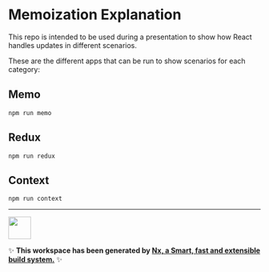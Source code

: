 # Memoization Explanation

This repo is intended to be used during a presentation to show how React handles updates in different scenarios.

These are the different apps that can be run to show scenarios for each category:

## Memo

```
npm run memo
```

## Redux

```
npm run redux
```

## Context

```
npm run context
```

<hr/>

<a alt="Nx logo" href="https://nx.dev" target="_blank" rel="noreferrer"><img src="https://raw.githubusercontent.com/nrwl/nx/master/images/nx-logo.png" width="45"></a>

✨ **This workspace has been generated by [Nx, a Smart, fast and extensible build system.](https://nx.dev)** ✨
